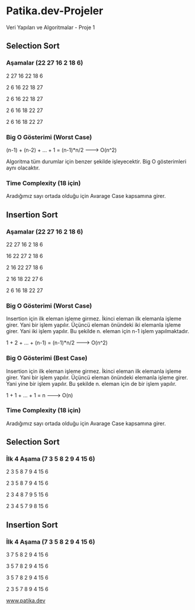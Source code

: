 # Patika.dev-Projeler
 Veri Yapıları ve Algoritmalar - Proje 1

## Selection Sort

### Aşamalar (22 27 16  2 18  6)

  2 27 16 22 18  6
 
  2  6 16 22 18 27
 
  2  6 16 22 18 27
 
  2  6 16 18 22 27
 
  2  6 16 18 22 27
 
### Big O Gösterimi (Worst Case)
 
 (n-1) + (n-2) + ... + 1 = (n-1)*n/2 ---> O(n^2)
 
 Algoritma tüm durumlar için benzer şekilde işleyecektir. Big O gösterimleri aynı olacaktır.
 
### Time Complexity (18 için)
 
 Aradığımız sayı ortada olduğu için Avarage Case kapsamına girer.
 
## Insertion Sort
 
### Aşamalar (22 27 16  2 18  6)
 
 22 27 16  2 18  6
 
 16 22 27  2 18  6
 
  2 16 22 27 18  6
 
  2 16 18 22 27  6
  
  2  6 16 18 22 27
  
### Big O Gösterimi (Worst Case)

 Insertion için ilk eleman işleme girmez. İkinci eleman ilk elemanla işleme girer. Yani bir işlem yapılır. Üçüncü eleman önündeki iki elemanla işleme girer. Yani iki işlem yapılır. Bu şekilde n. eleman için n-1 işlem yapılmaktadır.
 
 1 + 2 + ... + (n-1) = (n-1)*n/2 ---> O(n^2)

### Big O Gösterimi (Best Case)

 Insertion için ilk eleman işleme girmez. İkinci eleman ilk elemanla işleme girer. Yani bir işlem yapılır. Üçüncü eleman önündeki elemanla işleme girer. Yani yine bir işlem yapılır. Bu şekilde n. eleman için de bir işlem yapılır.
 
 1 + 1 + ... + 1 = n ---> O(n)
 
### Time Complexity (18 için)
 
 Aradığımız sayı ortada olduğu için Avarage Case kapsamına girer.
 
## Selection Sort

### İlk 4 Aşama (7 3 5 8 2 9 4 15 6)

 2 3 5 8 7 9 4 15  6
 
 2 3 5 8 7 9 4 15  6
 
 2 3 4 8 7 9 5 15  6
 
 2 3 4 5 7 9 8 15  6
 
## Insertion Sort

### İlk 4 Aşama (7 3 5 8 2 9 4 15 6)

3 7 5 8 2 9 4 15 6

3 5 7 8 2 9 4 15 6

3 5 7 8 2 9 4 15 6

2 3 5 7 8 9 4 15 6
 
 www.patika.dev
